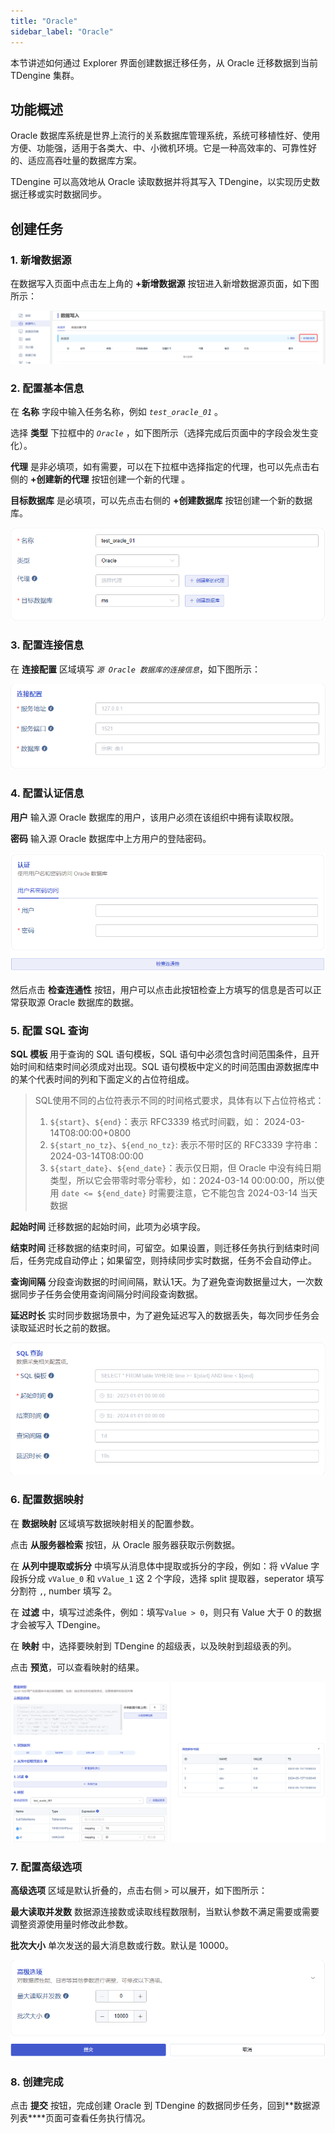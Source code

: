 ```yaml
---
title: "Oracle"
sidebar_label: "Oracle"
---
```


本节讲述如何通过 Explorer 界面创建数据迁移任务，从 Oracle 迁移数据到当前 TDengine 集群。

## 功能概述

Oracle 数据库系统是世界上流行的关系数据库管理系统，系统可移植性好、使用方便、功能强，适用于各类大、中、小微机环境。它是一种高效率的、可靠性好的、适应高吞吐量的数据库方案。

TDengine 可以高效地从 Oracle 读取数据并将其写入 TDengine，以实现历史数据迁移或实时数据同步。

## 创建任务

### 1. 新增数据源

在数据写入页面中点击左上角的 **+新增数据源** 按钮进入新增数据源页面，如下图所示：

![Oracle-01zh-EnterDataSourcePage.png](./pic/Oracle-01zh-EnterDataSourcePage.png "进入新增数据源页面")

### 2. 配置基本信息

在 **名称** 字段中输入任务名称，例如 *`test_oracle_01`* 。

选择 **类型** 下拉框中的 *`Oracle`* ，如下图所示（选择完成后页面中的字段会发生变化）。

**代理** 是非必填项，如有需要，可以在下拉框中选择指定的代理，也可以先点击右侧的 **+创建新的代理** 按钮创建一个新的代理 。

**目标数据库** 是必填项，可以先点击右侧的 **+创建数据库** 按钮创建一个新的数据库。

![oracle-01.png](./pic/oracle-01.png "选择数据源类型为 Oracle")

### 3. 配置连接信息

在 **连接配置** 区域填写 *`源 Oracle 数据库的连接信息`*，如下图所示：

![oracle-02.png](./pic/oracle-02.png "填写源 Oracle 数据库的连接信息")

### 4. 配置认证信息

**用户** 输入源 Oracle 数据库的用户，该用户必须在该组织中拥有读取权限。  

**密码** 输入源 Oracle 数据库中上方用户的登陆密码。 

![ oracle-03.png](./pic/oracle-03.png "配置认证信息")

然后点击 **检查连通性** 按钮，用户可以点击此按钮检查上方填写的信息是否可以正常获取源 Oracle 数据库的数据。

### 5. 配置 SQL 查询

**SQL 模板** 用于查询的 SQL 语句模板，SQL 语句中必须包含时间范围条件，且开始时间和结束时间必须成对出现。SQL 语句模板中定义的时间范围由源数据库中的某个代表时间的列和下面定义的占位符组成。
> SQL使用不同的占位符表示不同的时间格式要求，具体有以下占位符格式：
> 1. `${start}`、`${end}`：表示 RFC3339 格式时间戳，如： 2024-03-14T08:00:00+0800
> 2. `${start_no_tz}`、`${end_no_tz}`: 表示不带时区的 RFC3339 字符串：2024-03-14T08:00:00
> 3. `${start_date}`、`${end_date}`：表示仅日期，但 Oracle 中没有纯日期类型，所以它会带零时零分零秒，如：2024-03-14 00:00:00，所以使用 `date <= ${end_date}` 时需要注意，它不能包含 2024-03-14 当天数据

**起始时间** 迁移数据的起始时间，此项为必填字段。

**结束时间** 迁移数据的结束时间，可留空。如果设置，则迁移任务执行到结束时间后，任务完成自动停止；如果留空，则持续同步实时数据，任务不会自动停止。

**查询间隔** 分段查询数据的时间间隔，默认1天。为了避免查询数据量过大，一次数据同步子任务会使用查询间隔分时间段查询数据。

**延迟时长** 实时同步数据场景中，为了避免延迟写入的数据丢失，每次同步任务会读取延迟时长之前的数据。

![ oracle-04.png](./pic/oracle-04.png "配置数据采集") 

### 6. 配置数据映射

在 **数据映射** 区域填写数据映射相关的配置参数。

点击 **从服务器检索** 按钮，从 Oracle 服务器获取示例数据。

在 **从列中提取或拆分** 中填写从消息体中提取或拆分的字段，例如：将 vValue 字段拆分成 `vValue_0` 和 `vValue_1` 这 2 个字段，选择 split 提取器，seperator 填写分割符 `,`, number 填写 2。

在 **过滤** 中，填写过滤条件，例如：填写`Value > 0`，则只有 Value 大于 0 的数据才会被写入 TDengine。

在 **映射** 中，选择要映射到 TDengine 的超级表，以及映射到超级表的列。

点击 **预览**，可以查看映射的结果。

![oracle-05.png](pic/oracle-05.png)

### 7. 配置高级选项

**高级选项** 区域是默认折叠的，点击右侧 `>` 可以展开，如下图所示：

**最大读取并发数** 数据源连接数或读取线程数限制，当默认参数不满足需要或需要调整资源使用量时修改此参数。

**批次大小** 单次发送的最大消息数或行数。默认是 10000。

![oracle-06.png](pic/oracle-06.png)

### 8. 创建完成

点击 **提交** 按钮，完成创建 Oracle 到 TDengine 的数据同步任务，回到**数据源列表****页面可查看任务执行情况。
